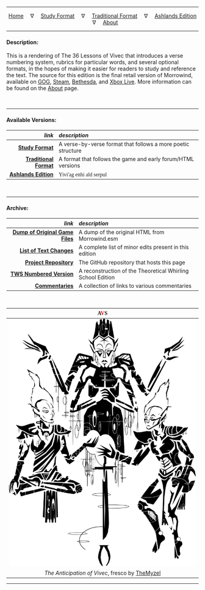 
---

<!--- Jekyll Page Links -->

<center>
<a href="index.html">Home</a>
&emsp;&nabla;&emsp;
<a href="documents/index-study.html">Study Format</a>
&emsp;&nabla;&emsp;
<a href="documents/index-traditional.html">Traditional Format</a>
&emsp;&nabla;&emsp;
<a href="documents/index-ashlands.html">Ashlands Edition</a>
&emsp;&nabla;&emsp;
<a href="about.html">About</a>
</center>

<!--- Markdown Body Below: -->

---

#### Description:

This is a rendering of The 36 Lessons of Vivec that introduces a verse numbering system, rubrics for particular words, and several optional formats, in the hopes of making it easier for readers to study and reference the text. The source for this edition is the final retail version of Morrowind, available on [GOG][1], [Steam][2], [Bethesda][3], and [Xbox Live][4]. More information can be found on the [About][5] page.

[1]: https://www.gog.com/game/the_elder_scrolls_iii_morrowind_goty_edition
[2]: https://store.steampowered.com/app/22320/The_Elder_Scrolls_III_Morrowind_Game_of_the_Year_Edition/
[3]: https://elderscrolls.bethesda.net/en/morrowind
[4]: https://www.xbox.com/en-us/games/store/The-Elder-Scrolls-III-Morrowind/BXVCFBJBNS17
[5]: about.html

&emsp;

---

#### Available Versions:

|                      *link* | *description*                                                    |
|----------------------------:|:-----------------------------------------------------------------|
|       [__Study Format__][6] | A verse-by-verse format that follows a more poetic structure     |
| [__Traditional Format__][7] | A format that follows the game and early forum/HTML versions     |
|   [__Ashlands Edition__][8] | <span style="font-family:Daedric">Yivi'ag enhi ald serpul</span> |

[6]: documents/index-study.html
[7]: documents/index-traditional.html
[8]: documents/index-ashlands.html

&emsp;

---

#### Archive:

|                               *link* | *description*                                               |
|-------------------------------------:|:------------------------------------------------------------|
| [__Dump of Original Game Files__][9] | A dump of the original HTML from Morrowind.esm              |
|        [__List of Text Changes__][10] | A complete list of minor edits present in this edition      |
|         [__Project Repository__][11] | The GitHub repository that hosts this page                  |
|       [__TWS Numbered Version__][12] | A reconstruction of the Theoretical Whirling School Edition |
|               [__Commentaries__][13] | A collection of links to various commentaries               |

[9]: documents/index-esm.html
[10]: changes.html
[11]: https://github.com/mmillar-bolis/The-36-Lessons-of-Vivec
[12]: documents/index-nigedo.html
[13]: documents/index-commentaries.html

&emsp;

| <span style="font-family:Daedric">A<span style="color:red">V</span>S</span> |
|:---------------------------------------------------------------------------:|
|                                                ![Anticipation of Vivec][14] |
|                       *The Anticipation of Vivec*, fresco by [TheMyzel][15] |

[14]: assets/images/frescos/fresco_anticipation_of_vivec.svg
[15]: https://www.deviantart.com/themyzel/art/The-Anticipation-of-Vivec-142084895

---
